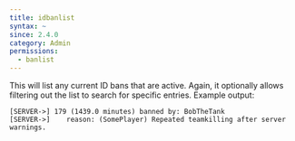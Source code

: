 ```yaml
---
title: idbanlist
syntax: ~
since: 2.4.0
category: Admin
permissions:
  - banlist
---
```


This will list any current ID bans that are active. Again, it optionally allows filtering out the list to search for specific entries. Example output:

```
[SERVER->] 179 (1439.0 minutes) banned by: BobTheTank
[SERVER->]    reason: (SomePlayer) Repeated teamkilling after server warnings.
```
